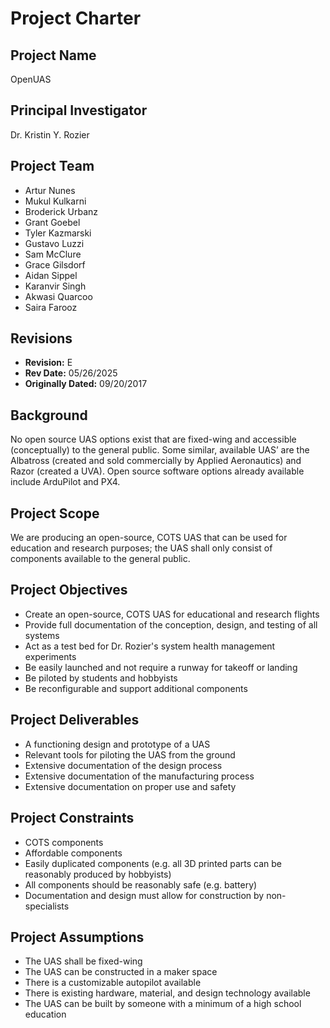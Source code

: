 # Project Charter

## Project Name
OpenUAS

## Principal Investigator
Dr. Kristin Y. Rozier

## Project Team
- Artur Nunes
- Mukul Kulkarni
- Broderick Urbanz
- Grant Goebel
- Tyler Kazmarski
- Gustavo Luzzi
- Sam McClure
- Grace Gilsdorf
- Aidan Sippel
- Karanvir Singh
- Akwasi Quarcoo
- Saira Farooz

## Revisions
* **Revision:** E
* **Rev Date:** 05/26/2025
* **Originally Dated:** 09/20/2017

## Background
No open source UAS options exist that are fixed-wing and accessible (conceptually) to the general public. Some similar, available UAS’ are the Albatross (created and sold commercially by Applied Aeronautics) and Razor (created a UVA). Open source software options already available include ArduPilot and PX4.

## Project Scope
We are producing an open-source, COTS UAS that can be used for education and research purposes; the UAS shall only consist of components available to the general public. 

## Project Objectives
* Create an open-source, COTS UAS for educational and research flights
* Provide full documentation of the conception, design, and testing of all systems
* Act as a test bed for Dr. Rozier's system health management experiments
* Be easily launched and not require a runway for takeoff or landing
* Be piloted by students and hobbyists
* Be reconfigurable and support additional components

## Project Deliverables
* A functioning design and prototype of a UAS
* Relevant tools for piloting the UAS from the ground
* Extensive documentation of the design process
* Extensive documentation of the manufacturing process
* Extensive documentation on proper use and safety

## Project Constraints
* COTS components
* Affordable components
* Easily duplicated components (e.g. all 3D printed parts can be reasonably produced by hobbyists)
* All components should be reasonably safe (e.g. battery)
* Documentation and design must allow for construction by non-specialists

## Project Assumptions
* The UAS shall be fixed-wing
* The UAS can be constructed in a maker space
* There is a customizable autopilot available
* There is existing hardware, material, and design technology available
* The UAS can be built by someone with a minimum of a high school education 
